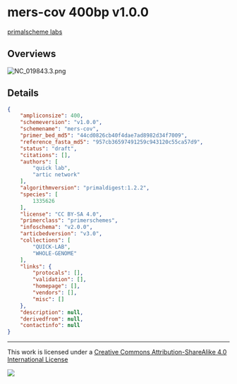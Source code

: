 # mers-cov 400bp v1.0.0

[primalscheme labs](https://labs.primalscheme.com/detail/mers-cov/400/v1.0.0)

## Overviews

![NC_019843.3.png](work/NC_019843.3.png)

## Details

```json
{
    "ampliconsize": 400,
    "schemeversion": "v1.0.0",
    "schemename": "mers-cov",
    "primer_bed_md5": "44cd0826cb40f4dae7ad8982d34f7009",
    "reference_fasta_md5": "957cb36597491259c943120c55ca57d9",
    "status": "draft",
    "citations": [],
    "authors": [
        "quick lab",
        "artic network"
    ],
    "algorithmversion": "primaldigest:1.2.2",
    "species": [
        1335626
    ],
    "license": "CC BY-SA 4.0",
    "primerclass": "primerschemes",
    "infoschema": "v2.0.0",
    "articbedversion": "v3.0",
    "collections": [
        "QUICK-LAB",
        "WHOLE-GENOME"
    ],
    "links": {
        "protocals": [],
        "validation": [],
        "homepage": [],
        "vendors": [],
        "misc": []
    },
    "description": null,
    "derivedfrom": null,
    "contactinfo": null
}
```



------------------------------------------------------------------------

This work is licensed under a [Creative Commons Attribution-ShareAlike 4.0 International License](http://creativecommons.org/licenses/by-sa/4.0/) 

![](https://i.creativecommons.org/l/by-sa/4.0/88x31.png)